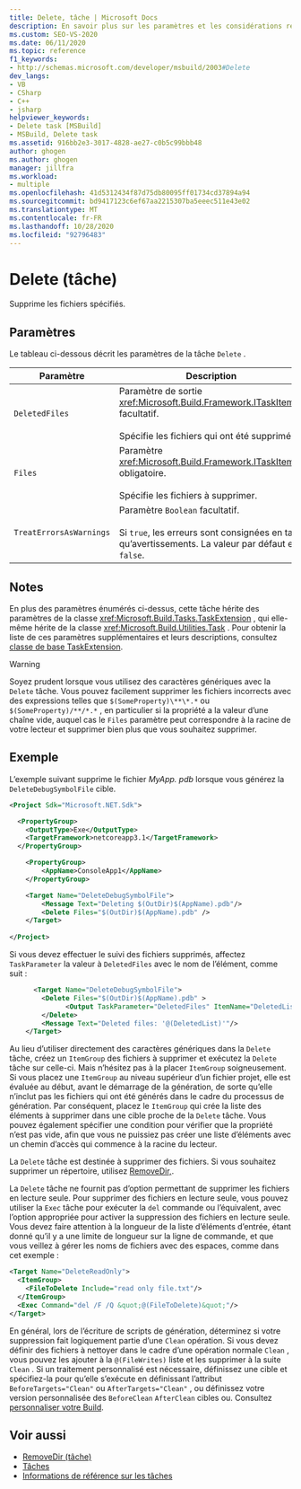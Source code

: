 ```yaml
---
title: Delete, tâche | Microsoft Docs
description: En savoir plus sur les paramètres et les considérations relatives à l’utilisation de la tâche de suppression MSBuild pour supprimer les fichiers spécifiés.
ms.custom: SEO-VS-2020
ms.date: 06/11/2020
ms.topic: reference
f1_keywords:
- http://schemas.microsoft.com/developer/msbuild/2003#Delete
dev_langs:
- VB
- CSharp
- C++
- jsharp
helpviewer_keywords:
- Delete task [MSBuild]
- MSBuild, Delete task
ms.assetid: 916bb2e3-3017-4828-ae27-c0b5c99bbb48
author: ghogen
ms.author: ghogen
manager: jillfra
ms.workload:
- multiple
ms.openlocfilehash: 41d5312434f87d75db80095ff01734cd37894a94
ms.sourcegitcommit: bd9417123c6ef67aa2215307ba5eeec511e43e02
ms.translationtype: MT
ms.contentlocale: fr-FR
ms.lasthandoff: 10/28/2020
ms.locfileid: "92796483"
---
```

# <a name="delete-task"></a>Delete (tâche)

Supprime les fichiers spécifiés.

## <a name="parameters"></a>Paramètres

Le tableau ci-dessous décrit les paramètres de la tâche `Delete` .

|Paramètre|Description|
|---------------|-----------------|
|`DeletedFiles`|Paramètre de sortie <xref:Microsoft.Build.Framework.ITaskItem>`[]` facultatif.<br /><br /> Spécifie les fichiers qui ont été supprimés.|
|`Files`|Paramètre <xref:Microsoft.Build.Framework.ITaskItem>`[]` obligatoire.<br /><br /> Spécifie les fichiers à supprimer.|
|`TreatErrorsAsWarnings`|Paramètre `Boolean` facultatif.<br /><br /> Si `true`, les erreurs sont consignées en tant qu’avertissements. La valeur par défaut est `false`.|

## <a name="remarks"></a>Notes

En plus des paramètres énumérés ci-dessus, cette tâche hérite des paramètres de la classe <xref:Microsoft.Build.Tasks.TaskExtension> , qui elle-même hérite de la classe <xref:Microsoft.Build.Utilities.Task> . Pour obtenir la liste de ces paramètres supplémentaires et leurs descriptions, consultez [classe de base TaskExtension](../msbuild/taskextension-base-class.md).

> [!WARNING]
> Soyez prudent lorsque vous utilisez des caractères génériques avec la `Delete` tâche. Vous pouvez facilement supprimer les fichiers incorrects avec des expressions telles que `$(SomeProperty)\**\*.*` ou `$(SomeProperty)/**/*.*` , en particulier si la propriété a la valeur d’une chaîne vide, auquel cas le `Files` paramètre peut correspondre à la racine de votre lecteur et supprimer bien plus que vous souhaitez supprimer.

## <a name="example"></a>Exemple

L’exemple suivant supprime le fichier *MyApp. pdb* lorsque vous générez la `DeleteDebugSymbolFile` cible.

```xml
<Project Sdk="Microsoft.NET.Sdk">

  <PropertyGroup>
    <OutputType>Exe</OutputType>
    <TargetFramework>netcoreapp3.1</TargetFramework>
  </PropertyGroup>

    <PropertyGroup>
        <AppName>ConsoleApp1</AppName>
    </PropertyGroup>

    <Target Name="DeleteDebugSymbolFile">
        <Message Text="Deleting $(OutDir)$(AppName).pdb"/>
        <Delete Files="$(OutDir)$(AppName).pdb" />
    </Target>
  
</Project>

```

Si vous devez effectuer le suivi des fichiers supprimés, affectez `TaskParameter` la valeur à `DeletedFiles` avec le nom de l’élément, comme suit :

```xml
      <Target Name="DeleteDebugSymbolFile">
        <Delete Files="$(OutDir)$(AppName).pdb" >
              <Output TaskParameter="DeletedFiles" ItemName="DeletedList"/>
        </Delete>
        <Message Text="Deleted files: '@(DeletedList)'"/>
    </Target>
```

Au lieu d’utiliser directement des caractères génériques dans la `Delete` tâche, créez un `ItemGroup` des fichiers à supprimer et exécutez la `Delete` tâche sur celle-ci. Mais n’hésitez pas à la placer `ItemGroup` soigneusement. Si vous placez une `ItemGroup` au niveau supérieur d’un fichier projet, elle est évaluée au début, avant le démarrage de la génération, de sorte qu’elle n’inclut pas les fichiers qui ont été générés dans le cadre du processus de génération. Par conséquent, placez le `ItemGroup` qui crée la liste des éléments à supprimer dans une cible proche de la `Delete` tâche. Vous pouvez également spécifier une condition pour vérifier que la propriété n’est pas vide, afin que vous ne puissiez pas créer une liste d’éléments avec un chemin d’accès qui commence à la racine du lecteur.

La `Delete` tâche est destinée à supprimer des fichiers. Si vous souhaitez supprimer un répertoire, utilisez [RemoveDir,](removedir-task.md).

La `Delete` tâche ne fournit pas d’option permettant de supprimer les fichiers en lecture seule. Pour supprimer des fichiers en lecture seule, vous pouvez utiliser la `Exec` tâche pour exécuter la `del` commande ou l’équivalent, avec l’option appropriée pour activer la suppression des fichiers en lecture seule. Vous devez faire attention à la longueur de la liste d’éléments d’entrée, étant donné qu’il y a une limite de longueur sur la ligne de commande, et que vous veillez à gérer les noms de fichiers avec des espaces, comme dans cet exemple :

```xml
<Target Name="DeleteReadOnly">
  <ItemGroup>
    <FileToDelete Include="read only file.txt"/>
  </ItemGroup>
  <Exec Command="del /F /Q &quot;@(FileToDelete)&quot;"/>
</Target>
```

En général, lors de l’écriture de scripts de génération, déterminez si votre suppression fait logiquement partie d’une `Clean` opération. Si vous devez définir des fichiers à nettoyer dans le cadre d’une opération normale `Clean` , vous pouvez les ajouter à la `@(FileWrites)` liste et les supprimer à la suite `Clean` . Si un traitement personnalisé est nécessaire, définissez une cible et spécifiez-la pour qu’elle s’exécute en définissant l’attribut `BeforeTargets="Clean"` ou `AfterTargets="Clean"` , ou définissez votre version personnalisée des `BeforeClean` `AfterClean` cibles ou. Consultez [personnaliser votre Build](customize-your-build.md).

## <a name="see-also"></a>Voir aussi

- [RemoveDir (tâche)](removedir-task.md)
- [Tâches](../msbuild/msbuild-tasks.md)
- [Informations de référence sur les tâches](../msbuild/msbuild-task-reference.md)
